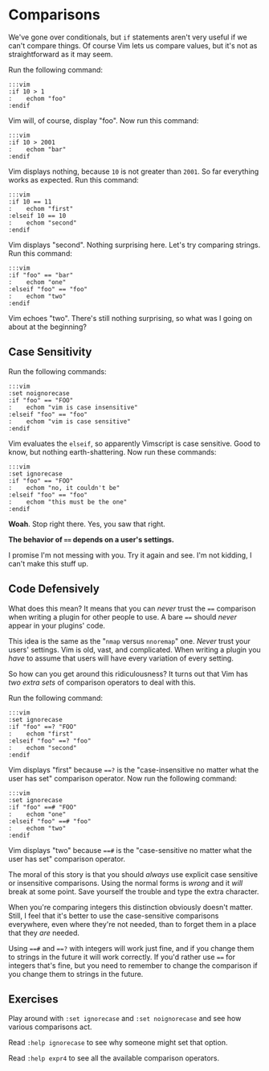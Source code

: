 Comparisons
===========

We've gone over conditionals, but `if` statements aren't very useful if we can't
compare things.  Of course Vim lets us compare values, but it's not as
straightforward as it may seem.

Run the following command:

    :::vim
    :if 10 > 1
    :    echom "foo"
    :endif

Vim will, of course, display "foo".  Now run this command:

    :::vim
    :if 10 > 2001
    :    echom "bar"
    :endif

Vim displays nothing, because `10` is not greater than `2001`.  So far
everything works as expected.  Run this command:

    :::vim
    :if 10 == 11
    :    echom "first"
    :elseif 10 == 10
    :    echom "second"
    :endif

Vim displays "second".  Nothing surprising here.  Let's try comparing strings.
Run this command:

    :::vim
    :if "foo" == "bar"
    :    echom "one"
    :elseif "foo" == "foo"
    :    echom "two"
    :endif

Vim echoes "two".  There's still nothing surprising, so what was I going on
about at the beginning?

Case Sensitivity
----------------

Run the following commands:

    :::vim
    :set noignorecase
    :if "foo" == "FOO"
    :    echom "vim is case insensitive"
    :elseif "foo" == "foo"
    :    echom "vim is case sensitive"
    :endif

Vim evaluates the `elseif`, so apparently Vimscript is case sensitive.  Good to
know, but nothing earth-shattering.  Now run these commands:

    :::vim
    :set ignorecase
    :if "foo" == "FOO"
    :    echom "no, it couldn't be"
    :elseif "foo" == "foo"
    :    echom "this must be the one"
    :endif

**Woah**.  Stop right there.  Yes, you saw that right.

**The behavior of `==` depends on a user's settings.**

I promise I'm not messing with you.  Try it again and see.  I'm not kidding,
I can't make this stuff up.

Code Defensively
----------------

What does this mean?  It means that you can *never* trust the `==` comparison
when writing a plugin for other people to use.  A bare `==` should *never*
appear in your plugins' code.

This idea is the same as the "`nmap` versus `nnoremap`" one.  *Never* trust your
users' settings.  Vim is old, vast, and complicated.  When writing a plugin you
*have* to assume that users will have every variation of every setting.

So how can you get around this ridiculousness?  It turns out that Vim has *two
extra sets* of comparison operators to deal with this.

Run the following command:

    :::vim
    :set ignorecase
    :if "foo" ==? "FOO"
    :    echom "first"
    :elseif "foo" ==? "foo"
    :    echom "second"
    :endif

Vim displays "first" because `==?` is the "case-insensitive no matter what the
user has set" comparison operator.  Now run the following command:

    :::vim
    :set ignorecase
    :if "foo" ==# "FOO"
    :    echom "one"
    :elseif "foo" ==# "foo"
    :    echom "two"
    :endif

Vim displays "two" because `==#` is the "case-sensitive no matter what the user
has set" comparison operator.

The moral of this story is that you should *always* use explicit case sensitive
or insensitive comparisons.  Using the normal forms is *wrong* and it *will*
break at some point.  Save yourself the trouble and type the extra character.

When you're comparing integers this distinction obviously doesn't matter.
Still, I feel that it's better to use the case-sensitive comparisons everywhere,
even where they're not needed, than to forget them in a place that they *are*
needed.

Using `==#` and `==?` with integers will work just fine, and if you change them
to strings in the future it will work correctly.  If you'd rather use `==` for
integers that's fine, but you need to remember to change the comparison if
you change them to strings in the future.

Exercises
---------

Play around with `:set ignorecase` and `:set noignorecase` and see how various
comparisons act.

Read `:help ignorecase` to see why someone might set that option.

Read `:help expr4` to see all the available comparison operators.
